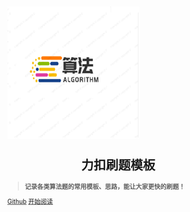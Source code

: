 <img src="./images/logo.png" width = "300" height = "300" alt="cleet_code" align=center />




<h1 align="center">力扣刷题模板</h1>

> **记录各类算法题的常用模板、思路，能让大家更快的刷题！**

[Github](https://github.com/chensongpoixs/cleet_code)
[开始阅读](#cleet_code)

